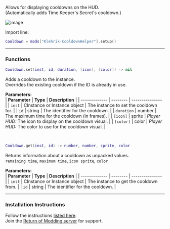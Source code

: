 Allows for displaying cooldowns on the HUD.  
(Automatically adds Time Keeper's Secret's cooldown.)  

![image](https://github.com/user-attachments/assets/b0c5e189-05b3-48a2-ab57-0cc0d68b1e52)

Import line:  
```lua
Cooldown = mods["Klehrik-CooldownHelper"].setup()

```

---

### Functions

```lua
Cooldown.set(inst, id, duration, [icon], [color]) -> nil
```

Adds a cooldown to the instance.  
Overrides the existing cooldown if the ID is already in use.  

**Parameters:**  
| **Parameter** | **Type** | **Description** |
| ------------- | -------- | --------------- |
| `inst`        | CInstance or Instance object | The instance to set the cooldown for. |
| `id`          | string  | The identifier for the cooldown. |
| `duration`    | number  | The maximum time for the cooldown (in frames). |
| `[icon]`      | sprite  | _Player HUD:_ The icon to display on the cooldown visual. |
| `[color]`     | color   | _Player HUD:_ The color to use for the cooldown visual. |

<br>

```lua
Cooldown.get(inst, id) -> number, number, sprite, color
```

Returns information about a cooldown as unpacked values.  
`remaining time`, `maximum time`, `icon sprite`, `color`  

**Parameters:**  
| **Parameter** | **Type** | **Description** |
| ------------- | -------- | --------------- |
| `inst`        | CInstance or Instance object | The instance to get the cooldown from. |
| `id`          | string  | The identifier for the cooldown. |

---

### Installation Instructions
Follow the instructions [listed here](https://docs.google.com/document/d/1NgLwb8noRLvlV9keNc_GF2aVzjARvUjpND2rxFgxyfw/edit?usp=sharing).  
Join the [Return of Modding server](https://discord.gg/VjS57cszMq) for support.  